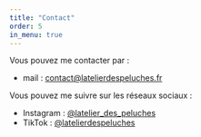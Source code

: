 ```yaml
---
title: "Contact"
order: 5
in_menu: true
---
```

Vous pouvez me contacter par :
- mail : [contact@latelierdespeluches.fr](mailto:contact@latelierdespeluches.fr)

Vous pouvez me suivre sur les réseaux sociaux :
- Instagram : [@latelier_des_peluches](https://www.instagram.com/latelier_des_peluches/)
- TikTok : [@latelierdespeluches](https://www.tiktok.com/@latelierdespeluches) 